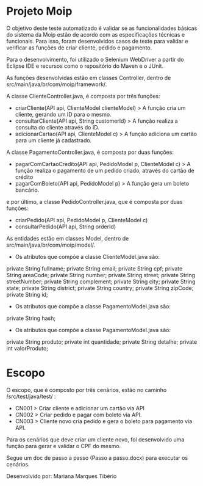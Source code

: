 # Projeto Moip

O objetivo deste teste automatizado é validar se as funcionalidades básicas do sistema da Moip estão de acordo com as especificações técnicas e funcionais. Para isso, foram desenvolvidos casos de teste para validar e verificar as funções de criar cliente, pedido e pagamento.

Para o desenvolvimento, foi utilizado o Selenium WebDriver a partir do Eclipse IDE e recursos como o repositório do Maven e o JUnit.

As funções desenvolvidas estão em classes Controller, dentro de src/main/java/br/com/moip/framework/.

A classe ClienteController.java, é composta por três funções:

* criarCliente(API api, ClienteModel clienteModel) > A função cria um cliente, gerando um ID para o mesmo.
* consultarCliente(API api, String customerId) > A função realiza a consulta do cliente através do ID.
* adicionarCartao(API api, ClienteModel c) > A função adiciona um cartão para um cliente já cadastrado.

A classe PagamentoController.java, é composta por duas funções:

* pagarComCartaoCredito(API api, PedidoModel p, ClienteModel c) > A função realiza o pagamento de um pedido criado, através do cartão de crédito
* pagarComBoleto(API api, PedidoModel p) > A função gera um boleto bancário.

e por último, a classe PedidoController.java, que é composta por duas funções:

* criarPedido(API api, PedidoModel p, ClienteModel c)
* consultarPedido(API api, String orderId)

As entidades estão em classes Model, dentro de src/main/java/br/com/moip/model/.

* Os atributos que compõe a classe ClienteModel.java são:

private String fullname; private String email; private String cpf; private String areaCode; private String number; private String street; private String streetNumber; private String complement; private String city; private String state; private String district; private String country; private String zipCode; private String id;

* Os atributos que compõe a classe PagamentoModel.java são:

private String hash;

* Os atributos que compõe a classe PagamentoModel.java são:

private String produto; private int quantidade; private String detalhe; private int valorProduto;

# Escopo

O escopo, que é composto por três cenários, estão no caminho /src/test/java/test/ :

* CN001 > Criar cliente e adicionar um cartão via API
* CN002 > Criar pedido e pagar com boleto via API.
* CN003 > Cliente novo cria pedido e gera o boleto para pagamento via API.

Para os cenários que deve criar um cliente novo, foi desenvolvido uma função para gerar e validar o CPF do mesmo.

Segue um doc de passo a passo (Passo a passo.docx) para executar os cenários.

Desenvolvido por: Mariana Marques Tibério
